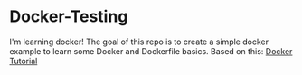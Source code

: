 # Docker-Testing

I'm learning docker!
The goal of this repo is to create a simple docker example to learn some Docker and Dockerfile basics.
Based on this: [Docker Tutorial](https://fireship.io/lessons/docker-basics-tutorial-nodejs/)
